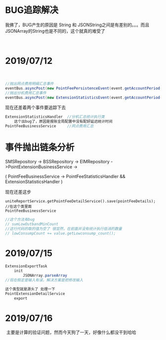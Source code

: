# BUG追踪解决

我佛了，BUG产生的原因是 String 和 JSONString之间是有差别的。。。而且JSONArray的String也是不同的，这个就真的难受了

​	

# 2019/07/12

​	

```java
//抛出网点费用明细汇总事件
eventBus.asyncPost(new PointFeePersistenceEvent(event.getAccountPeriod()));
//抛出分机费用汇总事件
eventBus.asyncPost(new ExtensionStatisticsEvent(event.getAccountPeriod()));

```

现在还差着两个事件要追踪下去

```java
ExtensionStatisticsHandler	//分机汇总统计执行类 
    这个出bug了，原因是报账全局配置中没有配好延迟统计时间
PointFeeBusinessService		//网点费用汇总
```



# 事件抛出链条分析

SMSRepository ->  BSSRepository  ->  EIMRepository  ->PointExtensionBusinessService -> 

(  PointFeeBusinessService -> PointFeeStatisticsHandler  &&  ExtensionStatisticsHandler )

现在还差这步

```
uniteReportService.getPointFeeDetailService().save(pointFeeDetails);
//在这个类里面
PointFeeBusinessService
```

```java
//这个方法有bug
// sumLowOutbandMinCount
//这行代码的取的值为空了 很显然，在前面并没有统计执行低消的数量
// lowConsumpCount += value.getLowconsump_count();

```



# 2019/07/15

```java
ExtensionExportTask
	init
		JSONArray.parseArray
//现在假定是输入有误，解决方案是把修改输入

这个类型就是源头了 处理一下
PointExtensionDetailService
	export
```



# 2019/07/16

​	主要是计算的验证问题，然而今天狗了一天，好像什么都没干到哈哈